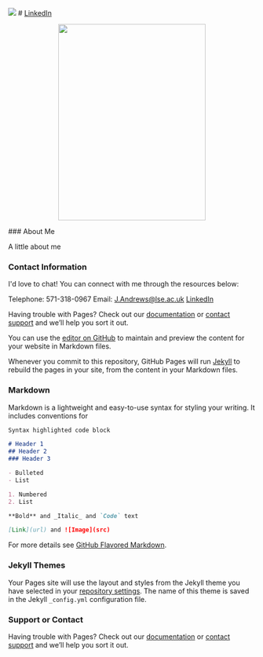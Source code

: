 ![](johnwandrews.github.io/LI-In-Bug.png) # [LinkedIn](https://www.linkedin.com/in/johnwesleyandrews/)


<p align="center">
  <img width="300" height="400" src="johnwandrews.github.io/jwa.jpeg">
</p>
### About Me



A little about me


### Contact Information
I'd love to chat! You can connect with me through the resources below:

Telephone: 571-318-0967
Email: J.Andrews@lse.ac.uk
[LinkedIn](https://www.linkedin.com/in/johnwesleyandrews/)


Having trouble with Pages? Check out our [documentation](https://docs.github.com/categories/github-pages-basics/) or [contact support](https://github.com/contact) and we’ll help you sort it out.










You can use the [editor on GitHub](https://github.com/johnwandrews/johnwandrews.github.io/edit/main/index.md) to maintain and preview the content for your website in Markdown files.

Whenever you commit to this repository, GitHub Pages will run [Jekyll](https://jekyllrb.com/) to rebuild the pages in your site, from the content in your Markdown files.

### Markdown

Markdown is a lightweight and easy-to-use syntax for styling your writing. It includes conventions for

```markdown
Syntax highlighted code block

# Header 1
## Header 2
### Header 3

- Bulleted
- List

1. Numbered
2. List

**Bold** and _Italic_ and `Code` text

[Link](url) and ![Image](src)
```

For more details see [GitHub Flavored Markdown](https://guides.github.com/features/mastering-markdown/).

### Jekyll Themes

Your Pages site will use the layout and styles from the Jekyll theme you have selected in your [repository settings](https://github.com/johnwandrews/johnwandrews.github.io/settings). The name of this theme is saved in the Jekyll `_config.yml` configuration file.

### Support or Contact

Having trouble with Pages? Check out our [documentation](https://docs.github.com/categories/github-pages-basics/) or [contact support](https://github.com/contact) and we’ll help you sort it out.
